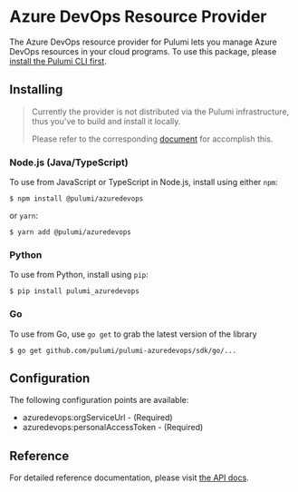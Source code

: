 # Azure DevOps Resource Provider

The Azure DevOps resource provider for Pulumi lets you manage Azure DevOps
resources in your cloud programs. To use this package, please [install the
Pulumi CLI first](https://pulumi.io/).

## Installing

> Currently the provider is not distributed via the Pulumi infrastructure, thus
> you've to build and install it locally.
>  
> Please refer to the corresponding [document](BuildLocally.md) for accomplish this.

### Node.js (Java/TypeScript)

To use from JavaScript or TypeScript in Node.js, install using either `npm`:

    $ npm install @pulumi/azuredevops

or `yarn`:

    $ yarn add @pulumi/azuredevops

### Python

To use from Python, install using `pip`:

    $ pip install pulumi_azuredevops

### Go

To use from Go, use `go get` to grab the latest version of the library

    $ go get github.com/pulumi/pulumi-azuredevops/sdk/go/...

## Configuration

The following configuration points are available:

* azuredevops:orgServiceUrl - (Required) 
* azuredevops:personalAccessToken - (Required) 

## Reference

For detailed reference documentation, please visit [the API docs](https://pulumi.io/reference/pkg/nodejs/@pulumi/azuredevops/index.html).
